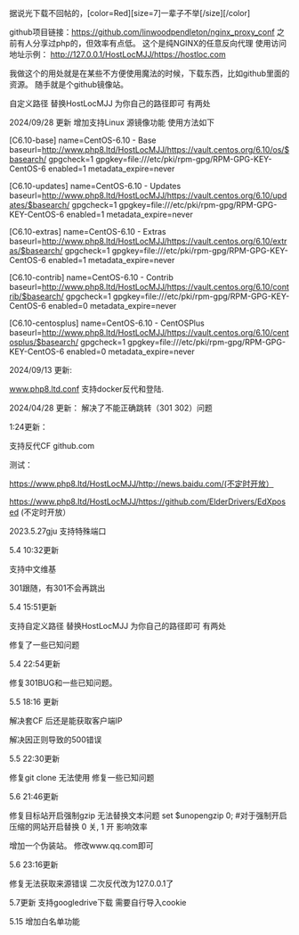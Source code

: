 据说光下载不回帖的，[color=Red][size=7]一辈子不举[/size][/color]

github项目链接：https://github.com/linwoodpendleton/nginx_proxy_conf
之前有人分享过php的，但效率有点低。
这个是纯NGINX的任意反向代理
使用访问地址示例：
http://127.0.0.1/HostLocMJJ/https://hostloc.com

我做这个的用处就是在某些不方便使用魔法的时候，下载东西，比如github里面的资源。
随手就是个github镜像站。



自定义路径 替换HostLocMJJ 为你自己的路径即可 有两处



2024/09/28 更新
 增加支持Linux 源镜像功能 使用方法如下

[C6.10-base]
name=CentOS-6.10 - Base
baseurl=http://www.php8.ltd/HostLocMJJ/https://vault.centos.org/6.10/os/$basearch/
gpgcheck=1
gpgkey=file:///etc/pki/rpm-gpg/RPM-GPG-KEY-CentOS-6
enabled=1
metadata_expire=never

[C6.10-updates]
name=CentOS-6.10 - Updates
baseurl=http://www.php8.ltd/HostLocMJJ/https://vault.centos.org/6.10/updates/$basearch/
gpgcheck=1
gpgkey=file:///etc/pki/rpm-gpg/RPM-GPG-KEY-CentOS-6
enabled=1
metadata_expire=never

[C6.10-extras]
name=CentOS-6.10 - Extras
baseurl=http://www.php8.ltd/HostLocMJJ/https://vault.centos.org/6.10/extras/$basearch/
gpgcheck=1
gpgkey=file:///etc/pki/rpm-gpg/RPM-GPG-KEY-CentOS-6
enabled=1
metadata_expire=never

[C6.10-contrib]
name=CentOS-6.10 - Contrib
baseurl=http://www.php8.ltd/HostLocMJJ/https://vault.centos.org/6.10/contrib/$basearch/
gpgcheck=1
gpgkey=file:///etc/pki/rpm-gpg/RPM-GPG-KEY-CentOS-6
enabled=0
metadata_expire=never

[C6.10-centosplus]
name=CentOS-6.10 - CentOSPlus
baseurl=http://www.php8.ltd/HostLocMJJ/https://vault.centos.org/6.10/centosplus/$basearch/
gpgcheck=1
gpgkey=file:///etc/pki/rpm-gpg/RPM-GPG-KEY-CentOS-6
enabled=0
metadata_expire=never




2024/09/13 更新:



www.php8.ltd.conf 支持docker反代和登陆.



2024/04/28 更新：
解决了不能正确跳转（301 302）问题

1:24更新：

支持反代CF github.com

测试：

https://www.php8.ltd/HostLocMJJ/http://news.baidu.com/(不定时开放）

https://www.php8.ltd/HostLocMJJ/https://github.com/ElderDrivers/EdXposed            (不定时开放）


2023.5.27gju
支持特殊端口

5.4 10:32更新

支持中文维基

301跟随，有301不会再跳出



5.4 15:51更新

支持自定义路径 替换HostLocMJJ 为你自己的路径即可 有两处

修复了一些已知问题


5.4 22:54更新

修复301BUG和一些已知问题。


5.5 18:16 更新

解决套CF 后还是能获取客户端IP

解决因正则导致的500错误


5.5 22:30更新 

修复git clone 无法使用 
修复一些已知问题

5.6 21:46更新

修复目标站开启强制gzip 无法替换文本问题   set $unopengzip 0; #对于强制开启压缩的网站开启替换 0 关, 1 开 影响效率



增加一个伪装站。 修改www.qq.com即可


5.6 23:16更新

修复无法获取来源错误
二次反代改为127.0.0.1了

5.7更新
支持googledrive下载 需要自行导入cookie

5.15 增加白名单功能
